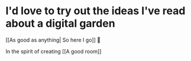 # I'd love to try out the ideas I've read about a digital garden


[[As good as anything| So here I go]] 🌱 

In the spirit of creating [[A good room]]